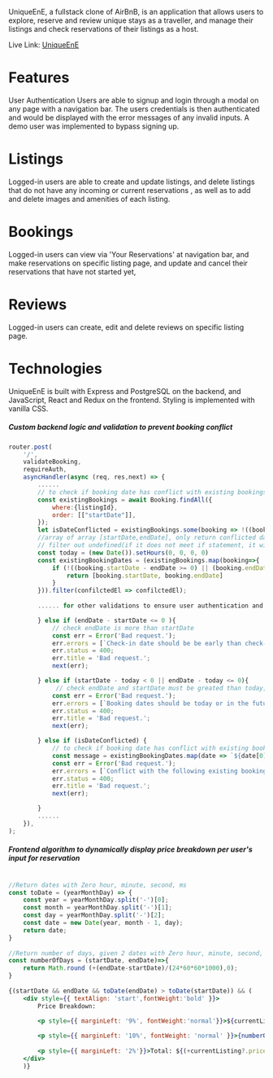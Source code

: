 UniqueEnE, a fullstack clone of AirBnB, is an application that allows users to explore, reserve and review unique stays as a traveller, and manage their listings and check reservations of their listings as a host.

Live Link: [UniqueEnE](https://uniqueene.herokuapp.com/)

# Features
User Authentication
Users are able to signup and login through a modal on any page with a navigation bar. The users credentials is then authenticated and would be displayed with the error messages of any invalid inputs. A demo user was implemented to bypass signing up.

# Listings
Logged-in users are able to create and update listings, and delete listings that do not have any incoming or current reservations , as well as to add and delete images and amenities of each listing. 

#  Bookings
Logged-in users can view via 'Your Reservations' at navigation bar, and make reservations on specific listing page, and update and cancel their reservations that have not started yet, 

#  Reviews
Logged-in users can create, edit and delete reviews on specific listing page.

# Technologies 
UniqueEnE is built with Express and PostgreSQL on the backend, and JavaScript, React and Redux on the frontend. Styling is implemented with vanilla CSS. 

##### Custom backend logic and validation to prevent booking conflict
```jsx
router.post(
    '/',
    validateBooking,
    requireAuth,
    asyncHandler(async (req, res,next) => {
        ......
        // to check if booking date has conflict with existing bookings
        const existingBookings = await Booking.findAll({
            where:{listingId},
            order: [["startDate"]],       
        });         
        let isDateConflicted = existingBookings.some(booking => !((booking.startDate - endDate >= 0) || (booking.endDate - startDate <= 0)))
        //array of array [startDate,endDate], only return conflicted date
        // filter out undefined(if it does not meet if statement, it will return undefined(map) )
        const today = (new Date()).setHours(0, 0, 0, 0)
        const existingBookingDates = (existingBookings.map(booking=>{            
            if (!((booking.startDate - endDate >= 0) || (booking.endDate - startDate <= 0))){
                return [booking.startDate, booking.endDate]
            } 
        })).filter(confilctedEl => confilctedEl);
                      
        ...... for other validations to ensure user authentication and spot's capacity

        } else if (endDate - startDate <= 0 ){
            // check endDate is more than startDate
            const err = Error('Bad request.');
            err.errors = [`Check-in date should be be early than check-out date.`];
            err.status = 400;
            err.title = 'Bad request.';
            next(err);

        } else if (startDate - today < 0 || endDate - today <= 0){
             // check endDate and startDate must be greated than today;
            const err = Error('Bad request.');
            err.errors = [`Booking dates should be today or in the future.`];
            err.status = 400;
            err.title = 'Bad request.';
            next(err);

        } else if (isDateConflicted) {
            // to check if booking date has conflict with existing bookings
            const message = existingBookingDates.map(date => `${date[0].toLocaleDateString()} - ${date[1].toLocaleDateString()}`)
            const err = Error('Bad request.');
            err.errors = [`Conflict with the following existing bookings.`, ...message];
            err.status = 400;
            err.title = 'Bad request.';
            next(err);

        } 
        ......
    }),
);
```

##### Frontend algorithm to dynamically display price breakdown per user's input for reservation
```jsx

//Return dates with Zero hour, minute, second, ms
const toDate = (yearMonthDay) => {
    const year = yearMonthDay.split('-')[0];
    const month = yearMonthDay.split('-')[1];
    const day = yearMonthDay.split('-')[2];
    const date = new Date(year, month - 1, day);
    return date;
}
    
//Return number of days, given 2 dates with Zero hour, minute, second, ms
const numberOfDays = (startDate, endDate)=>{
    return Math.round (+(endDate-startDate)/(24*60*60*1000),0);
}
    
{(startDate && endDate && toDate(endDate) > toDate(startDate)) && (
    <div style={{ textAlign: 'start',fontWeight:'bold' }}>
        Price Breakdown:

        <p style={{ marginLeft: '9%', fontWeight:'normal'}}>${currentListing?.price}/night *</p>
                        
        <p style={{ marginLeft: '10%', fontWeight: 'normal' }}>{numberOfDays(toDate(startDate), toDate(endDate))} nights</p>
                  
        <p style={{ marginLeft: '2%'}}>Total: ${(+currentListing?.price * (+numberOfDays(toDate(startDate), toDate(endDate)))).toLocaleString()}</p>
    </div>
    )}
```